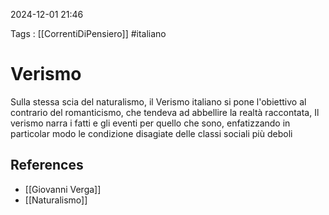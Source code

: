 2024-12-01 21:46

Tags : [[CorrentiDiPensiero]] #italiano

# Verismo
Sulla stessa scia del naturalismo, il Verismo italiano si pone l'obiettivo al contrario del romanticismo, che tendeva ad abbellire la realtà raccontata,
Il verismo narra i fatti e gli eventi per quello che sono, enfatizzando in particolar modo le condizione disagiate delle classi sociali più deboli

## References

- [[Giovanni Verga]]
- [[Naturalismo]]